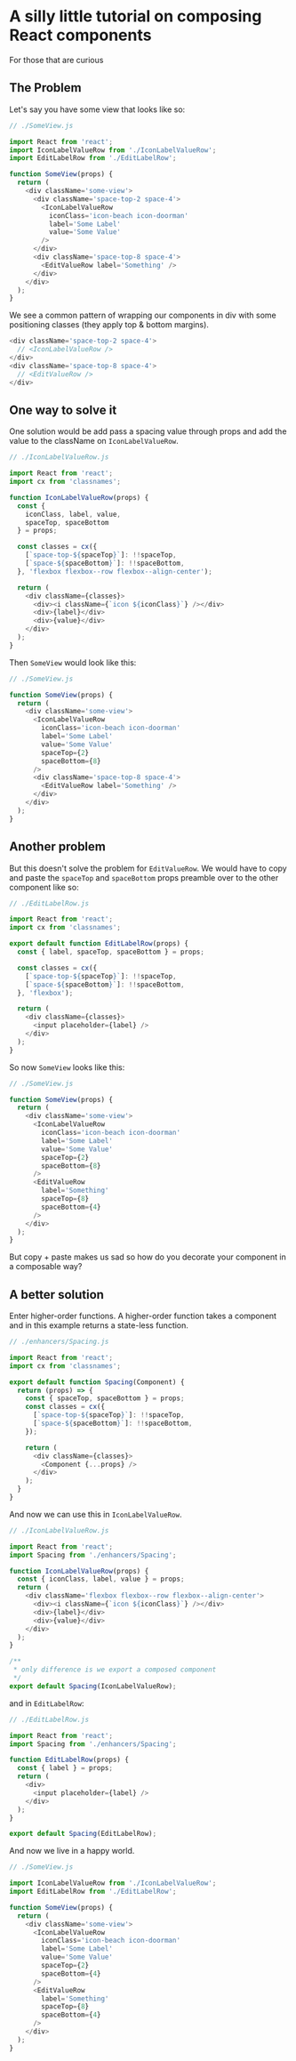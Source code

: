 # A silly little tutorial on composing React components

For those that are curious

## The Problem

Let's say you have some view that looks like so:

```js
// ./SomeView.js

import React from 'react';
import IconLabelValueRow from './IconLabelValueRow';
import EditLabelRow from './EditLabelRow';

function SomeView(props) {
  return (
    <div className='some-view'>
      <div className='space-top-2 space-4'>
        <IconLabelValueRow
          iconClass='icon-beach icon-doorman'
          label='Some Label'
          value='Some Value'
        />
      </div>
      <div className='space-top-8 space-4'>
        <EditValueRow label='Something' />
      </div>
    </div>
  );
}
```

We see a common pattern of wrapping our components in div with some positioning classes (they apply top & bottom margins).

```js
<div className='space-top-2 space-4'>
  // <IconLabelValueRow />
</div>
<div className='space-top-8 space-4'>
  // <EditValueRow />
</div>
```

## One way to solve it

One solution would be add pass a spacing value through props and add the value to the className on `IconLabelValueRow`.

```js
// ./IconLabelValueRow.js

import React from 'react';
import cx from 'classnames';

function IconLabelValueRow(props) {
  const {
    iconClass, label, value,
    spaceTop, spaceBottom
  } = props;

  const classes = cx({
    [`space-top-${spaceTop}`]: !!spaceTop,
    [`space-${spaceBottom}`]: !!spaceBottom,
  }, 'flexbox flexbox--row flexbox--align-center');

  return (
    <div className={classes}>
      <div><i className={`icon ${iconClass}`} /></div>
      <div>{label}</div>
      <div>{value}</div>
    </div>
  );
}
```

Then `SomeView` would look like this:

```js
// ./SomeView.js

function SomeView(props) {
  return (
    <div className='some-view'>
      <IconLabelValueRow
        iconClass='icon-beach icon-doorman'
        label='Some Label'
        value='Some Value'
        spaceTop={2}
        spaceBottom={8}
      />
      <div className='space-top-8 space-4'>
        <EditValueRow label='Something' />
      </div>
    </div>
  );
}
```

## Another problem

But this doesn't solve the problem for `EditValueRow`. We would have to copy and paste the `spaceTop` and `spaceBottom` props preamble over to the other component like so:

```js
// ./EditLabelRow.js

import React from 'react';
import cx from 'classnames';

export default function EditLabelRow(props) {
  const { label, spaceTop, spaceBottom } = props;

  const classes = cx({
    [`space-top-${spaceTop}`]: !!spaceTop,
    [`space-${spaceBottom}`]: !!spaceBottom,
  }, 'flexbox');

  return (
    <div className={classes}>
      <input placeholder={label} />
    </div>
  );
}
```

So now `SomeView` looks like this:

```js
// ./SomeView.js

function SomeView(props) {
  return (
    <div className='some-view'>
      <IconLabelValueRow
        iconClass='icon-beach icon-doorman'
        label='Some Label'
        value='Some Value'
        spaceTop={2}
        spaceBottom={8}
      />
      <EditValueRow
        label='Something'
        spaceTop={8}
        spaceBottom={4}
      />
    </div>
  );
}
```

But copy + paste makes us sad so how do you decorate your component in a composable way?

## A better solution

Enter higher-order functions. A higher-order function takes a component and in this example returns a state-less function.

```js
// ./enhancers/Spacing.js

import React from 'react';
import cx from 'classnames';

export default function Spacing(Component) {
  return (props) => {
    const { spaceTop, spaceBottom } = props;
    const classes = cx({
      [`space-top-${spaceTop}`]: !!spaceTop,
      [`space-${spaceBottom}`]: !!spaceBottom,
    });

    return (
      <div className={classes}>
        <Component {...props} />
      </div>
    );
  }
}
```

And now we can use this in `IconLabelValueRow`.

```js
// ./IconLabelValueRow.js

import React from 'react';
import Spacing from './enhancers/Spacing';

function IconLabelValueRow(props) {
  const { iconClass, label, value } = props;
  return (
    <div className='flexbox flexbox--row flexbox--align-center'>
      <div><i className={`icon ${iconClass}`} /></div>
      <div>{label}</div>
      <div>{value}</div>
    </div>
  );
}

/**
 * only difference is we export a composed component
 */
export default Spacing(IconLabelValueRow);
```

and in `EditLabelRow`:

```js
// ./EditLabelRow.js

import React from 'react';
import Spacing from './enhancers/Spacing';

function EditLabelRow(props) {
  const { label } = props;
  return (
    <div>
      <input placeholder={label} />
    </div>
  );
}

export default Spacing(EditLabelRow);
```

And now we live in a happy world.

```js
// ./SomeView.js

import IconLabelValueRow from './IconLabelValueRow';
import EditLabelRow from './EditLabelRow';

function SomeView(props) {
  return (
    <div className='some-view'>
      <IconLabelValueRow
        iconClass='icon-beach icon-doorman'
        label='Some Label'
        value='Some Value'
        spaceTop={2}
        spaceBottom={4}
      />
      <EditValueRow
        label='Something'
        spaceTop={8}
        spaceBottom={4}
      />
    </div>
  );
}
```
